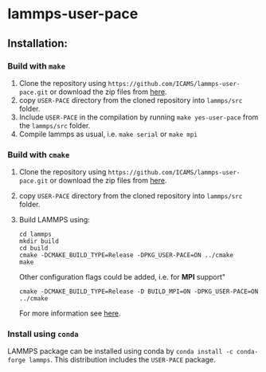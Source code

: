 # lammps-user-pace

## Installation:

### Build with `make`

1. Clone the repository using `https://github.com/ICAMS/lammps-user-pace.git` or download the zip files from [here](https://github.com/ICAMS/lammps-user-pace/archive/main.zip).
2. copy `USER-PACE` directory from the cloned repository into `lammps/src` folder.
3. Include `USER-PACE` in the compilation by running `make yes-user-pace` from the `lammps/src` folder.
4. Compile lammps as usual, i.e. `make serial` or `make mpi`

### Build with `cmake`

1. Clone the repository using `https://github.com/ICAMS/lammps-user-pace.git` or download the zip files from [here](https://github.com/ICAMS/lammps-user-pace/archive/main.zip).
2. copy `USER-PACE` directory from the cloned repository into `lammps/src` folder.
3. Build LAMMPS using:
   ```
   cd lammps
   mkdir build
   cd build
   cmake -DCMAKE_BUILD_TYPE=Release -DPKG_USER-PACE=ON ../cmake 
   make
   ```
   Other configuration flags could be added, i.e. for **MPI** support"
   ```
   cmake -DCMAKE_BUILD_TYPE=Release -D BUILD_MPI=ON -DPKG_USER-PACE=ON ../cmake
   ```
   
   For more information see [here](https://lammps.sandia.gov/doc/Build_cmake.html).

### Install using `conda`

LAMMPS package can be installed using conda by `conda install -c conda-forge lammps`. This distribution includes the `USER-PACE` package.


